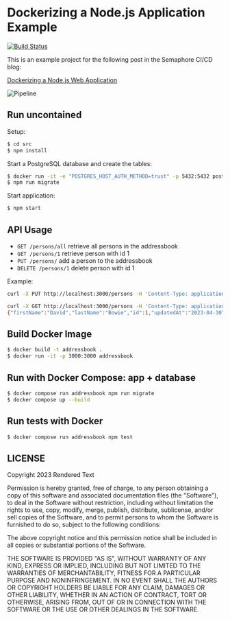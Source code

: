 # Dockerizing a Node.js Application Example

[![Build Status](https://tomfern.semaphoreci.com/badges/dockerizing-nodejs/branches/master.svg)](https://tomfern.semaphoreci.com/projects/dockerizing-nodejs)

This is an example project for the following post in the Semaphore CI/CD blog:

[Dockerizing a Node.js Web Application](https://semaphoreci.com/community/tutorials/dockerizing-a-node-js-web-application)

![Pipeline](.semaphore/pipeline.jpg)

## Run uncontained

Setup:

```bash
$ cd src
$ npm install
```

Start a PostgreSQL database and create the tables:

```bash
$ docker run -it -e "POSTGRES_HOST_AUTH_METHOD=trust" -p 5432:5432 postgres
$ npm run migrate
```

Start application:

```bash
$ npm start
```

## API Usage

- `GET /persons/all` retrieve all persons in the addressbook
- `GET /persons/1` retrieve person with id 1
- `PUT /persons/` add a person to the addressbook
- `DELETE /persons/1` delete person with id 1

Example:

```bash
curl -X PUT http://localhost:3000/persons -H 'Content-Type: application/json' -d '{"id": 1, "firstName": "David", "lastName": "Bowie"}'
```

```bash
curl -X GET http://localhost:3000/persons -H 'Content-Type: application/json'
{"firstName":"David","lastName":"Bowie","id":1,"updatedAt":"2023-04-30T22:44:29.115Z","createdAt":"2023-04-30T22:44:29.115Z"}
```

## Build Docker Image

```bash
$ docker build -t addressbook .
$ docker run -it -p 3000:3000 addressbook
```

## Run with Docker Compose: app + database

```bash
$ docker compose run addressbook npm run migrate
$ docker compose up --build
```

## Run tests with Docker

```bash
$ docker compose run addressbook npm test
```

## LICENSE

Copyright 2023 Rendered Text

Permission is hereby granted, free of charge, to any person obtaining a copy of this software and associated documentation files (the "Software"), to deal in the Software without restriction, including without limitation the rights to use, copy, modify, merge, publish, distribute, sublicense, and/or sell copies of the Software, and to permit persons to whom the Software is furnished to do so, subject to the following conditions:

The above copyright notice and this permission notice shall be included in all copies or substantial portions of the Software.

THE SOFTWARE IS PROVIDED "AS IS", WITHOUT WARRANTY OF ANY KIND, EXPRESS OR IMPLIED, INCLUDING BUT NOT LIMITED TO THE WARRANTIES OF MERCHANTABILITY, FITNESS FOR A PARTICULAR PURPOSE AND NONINFRINGEMENT. IN NO EVENT SHALL THE AUTHORS OR COPYRIGHT HOLDERS BE LIABLE FOR ANY CLAIM, DAMAGES OR OTHER LIABILITY, WHETHER IN AN ACTION OF CONTRACT, TORT OR OTHERWISE, ARISING FROM, OUT OF OR IN CONNECTION WITH THE SOFTWARE OR THE USE OR OTHER DEALINGS IN THE SOFTWARE.
